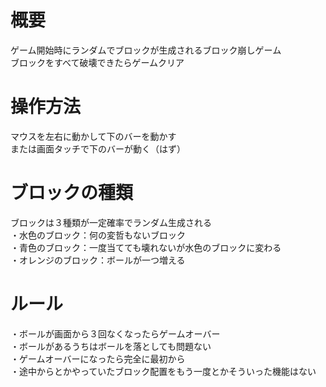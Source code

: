 # 概要
ゲーム開始時にランダムでブロックが生成されるブロック崩しゲーム<br>
ブロックをすべて破壊できたらゲームクリア

# 操作方法
マウスを左右に動かして下のバーを動かす<br>
または画面タッチで下のバーが動く（はず）

# ブロックの種類
ブロックは３種類が一定確率でランダム生成される<br>
・水色のブロック：何の変哲もないブロック<br>
・青色のブロック：一度当てても壊れないが水色のブロックに変わる<br>
・オレンジのブロック：ボールが一つ増える<br>

# ルール
・ボールが画面から３回なくなったらゲームオーバー<br>
・ボールがあるうちはボールを落としても問題ない<br>
・ゲームオーバーになったら完全に最初から<br>
・途中からとかやっていたブロック配置をもう一度とかそういった機能はない<br>
